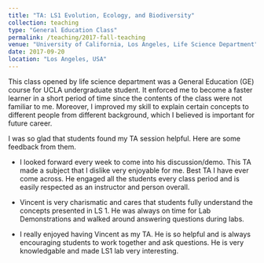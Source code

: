 ```yaml
---
title: "TA: LS1 Evolution, Ecology, and Biodiversity"
collection: teaching
type: "General Education Class"
permalink: /teaching/2017-fall-teaching
venue: "University of California, Los Angeles, Life Science Department"
date: 2017-09-20
location: "Los Angeles, USA"
---
```


This class opened by life science department was a General Education (GE) course for 
UCLA undergraduate student. It enforced me to become a faster learner in a short period 
of time since the contents of the class were not familiar to me. Moreover, I improved my skill
to explain certain concepts to different people from different background, which I believed is
important for future career. 

I was so glad that students found my TA session helpful. Here are some feedback from them.

* I looked forward every week to come into his discussion/demo. This TA made a subject that I dislike
very enjoyable for me. Best TA I have ever come across. He engaged all the students every class
period and is easily respected as an instructor and person overall. 

* Vincent is very charismatic and cares that students fully understand the concepts presented in LS 1. He
was always on time for Lab Demonstrations and walked around answering questions during labs.

* I really enjoyed having Vincent as my TA. He is so helpful and is always encouraging students to work
together and ask questions. He is very knowledgable and made LS1 lab very interesting.